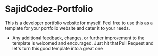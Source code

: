 # SajidCodez-Portfolio

This is a developer portfolio website for myself. Feel free to use this as a template for your portfolio website and cater it to your needs.
- Any additional feedback, changes, or further improvement to the template is welcomed and encouraged. Just hit that Pull Request and let's turn this good template into a great one
